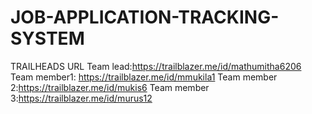# JOB-APPLICATION-TRACKING-SYSTEM
TRAILHEADS URL
Team lead:https://trailblazer.me/id/mathumitha6206
Team member1: https://trailblazer.me/id/mmukila1
Team member 2:https://trailblazer.me/id/mukis6
Team member 3:https://trailblazer.me/id/murus12
